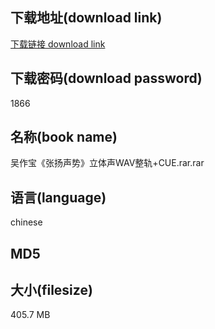 ## 下载地址(download link)
[下载链接 download link](https://voluble-croquembouche-d321dc.netlify.app/?s=%E5%90%B4%E4%BD%9C%E5%AE%9D%E3%80%8A%E5%BC%A0%E6%89%AC%E5%A3%B0%E5%8A%BF%E3%80%8B%E7%AB%8B%E4%BD%93%E5%A3%B0WAV%E6%95%B4%E8%BD%A8%2BCUE.rar)

## 下载密码(download password)
1866

## 名称(book name)
吴作宝《张扬声势》立体声WAV整轨+CUE.rar.rar

## 语言(language)
chinese

## MD5


## 大小(filesize)
405.7 MB
